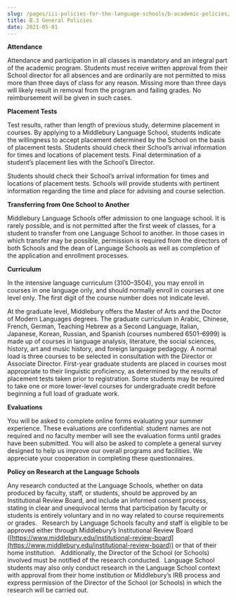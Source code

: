 ```yaml
---
slug: /pages/iii-policies-for-the-language-schools/b-academic-policies/b-3-general-policies
title: B.3 General Policies
date: 2021-05-01
---
```

**Attendance**

Attendance and participation in all classes is mandatory and an integral part of the academic program. Students must receive written approval from their School director for all absences and are ordinarily are not permitted to miss more than three days of class for any reason. Missing more than three days will likely result in removal from the program and failing grades. No reimbursement will be given in such cases. 

**Placement Tests**

Test results, rather than length of previous study, determine placement in courses. By applying to a Middlebury Language School, students indicate the willingness to accept placement determined by the School on the basis of placement tests. Students should check their School’s arrival information for times and locations of placement tests. Final determination of a student’s placement lies with the School’s Director. 

Students should check their School’s arrival information for times and locations of placement tests. Schools will provide students with pertinent information regarding the time and place for advising and course selection.

**Transferring from One School to Another**

Middlebury Language Schools offer admission to one language school. It is rarely possible, and is not permitted after the first week of classes, for a student to transfer from one Language School to another. In those cases in which transfer may be possible, permission is required from the directors of both Schools and the dean of Language Schools as well as completion of the application and enrollment processes.

**Curriculum**

In the intensive language curriculum (3100–3504), you may enroll in courses in one language only, and should normally enroll in courses at one level only. The first digit of the course number does not indicate level.

At the graduate level, Middlebury offers the Master of Arts and the Doctor of Modern Languages degrees. The graduate curriculum in Arabic, Chinese, French, German, Teaching Hebrew as a Second Language, Italian, Japanese, Korean, Russian, and Spanish (courses numbered 6501–6999) is made up of courses in language analysis, literature, the social sciences, history, art and music history, and foreign language pedagogy. A normal load is three courses to be selected in consultation with the Director or Associate Director. First-year graduate students are placed in courses most appropriate to their linguistic proficiency, as determined by the results of placement tests taken prior to registration. Some students may be required to take one or more lower-level courses for undergraduate credit before beginning a full load of graduate work.

**Evaluations**

You will be asked to complete online forms evaluating your summer experience. These evaluations are confidential: student names are not required and no faculty member will see the evaluation forms until grades have been submitted. You will also be asked to complete a general survey designed to help us improve our overall programs and facilities. We appreciate your cooperation in completing these questionnaires.

**Policy on Research at the Language Schools**

Any research conducted at the Language Schools, whether on data produced by faculty, staff, or students, should be approved by an Institutional Review Board, and include an informed consent process, stating in clear and unequivocal terms that participation by faculty or students is entirely voluntary and in no way related to course requirements or grades.   Research by Language Schools faculty and staff is eligible to be approved either through Middlebury’s Institutional Review Board ([https://www.middlebury.edu/institutional-review-board](https://www.middlebury.edu/institutional-review-board)) or that of their home institution.   Additionally, the Director of the School (or Schools) involved must be notified of the research conducted.  Language School students may also only conduct research in the Language School context with approval from their home institution or Middlebury’s IRB process and express permission of the Director of the School (or Schools) in which the research will be carried out.
